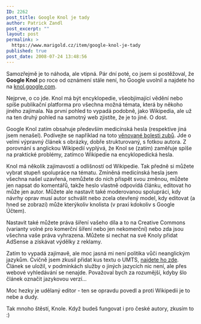 ```yaml
---
ID: 2262
post_title: Google Knol je tady
author: Patrick Zandl
post_excerpt: ""
layout: post
permalink: >
  https://www.marigold.cz/item/google-knol-je-tady
published: true
post_date: 2008-07-24 13:48:56
---
```

Samozřejmě je to náhoda, ale vtipná. Pár dní poté, co jsem si postěžoval, že <strong>Google Knol</strong> po roce od oznámení stále není, ho Google uvolnil a najdete ho na <a href="http://knol.google.com">knol.google.com</a>.

Nejprve, o co jde. Knol má být encyklopedie, všeobjímající vědění nebo spíše publikační platforma pro všechna možná témata, která by někoho jiného zajímala. Na první pohled to vypadá podobně, jako Wikipedia, ale už na ten druhý pohled na samotný web zjistíte, že je to jiné. O dost. 
<!--more-->


Google Knol zatím obsahuje především medicínská hesla (respektive jiná jsem nenašel). Podívejte se například na toto <a href="http://knol.google.com/k/noshir-mehta/tooth-pain/iQYfUduC/CE-dcg#">věnované bolesti zubů</a>. Jde o velmi výpravný článek s obrázky, dobře strukturovaný, s fotkou autora. Z porovnání s anglickou Wikipedií vyplývá, že Knol se (zatím) zaměřuje spíše na praktické problémy, zatímco Wikipedie na encyklopedická hesla. 

Knol má několik zajímavostí a odlišností od Wikipedie. Tak předně si můžete vybrat stupeň spolupráce na tématu. Zmíněná medicínská hesla jsem všechna našel uzavřená, nemůžete do nich přispět svou změnou, můžete jen napsat do komentářů, takže heslo vlastně odpovídá článku, editovat ho může jen autor. Můžete ale nastavit také moderovanou spolupráci, kdy návrhy oprav musí autor schválit nebo zcela otevřený model, kdy editovat (a hned se zobrazí) může kterýkoliv knolista (v praxi kdokoliv s Google Účtem).

Nastavit také můžete práva šíření vašeho díla a to na Creative Commons (varianty volné pro komerční šíření nebo jen nekomerční) nebo zda jsou všechna vaše práva vyhrazena. Můžete si nechat na své Knoly přidat AdSense a získávat výdělky z reklamy. 

Zatím to vypadá zajímavě, ale moc jasná mi není politika vůči neanglickým jazykům. Cvičně jsem zkusil přidat kus textu o UMTS, <a href="http://knol.google.com/k/patrick-zandl/struktura-st-umts/6jec9w6ooix6/2#">najdete ho zde</a>. Článek se uložil, v podmínkách služby o jiných jazycích nic není, ale přes webové vyhledávání se nenajde. Považoval bych za rozumější, kdyby šlo článek označit jazykovou verzí... 

Moc hezky je udělaný editor - ten se opravdu povedl a proti Wikipedii je to nebe a dudy. 

Tak mnoho štěstí, Knole. Když budeš fungovat i pro české autory, zkusím to :)